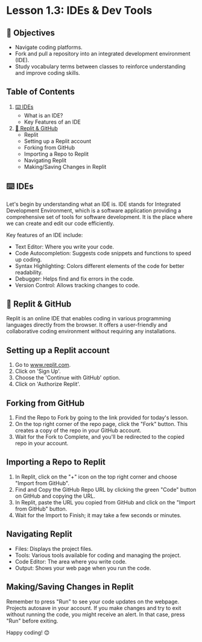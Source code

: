 # Lesson 1.3: IDEs & Dev Tools

## 🎯 Objectives

- Navigate coding platforms.
- Fork and pull a repository into an integrated development environment (IDE).
- Study vocabulary terms between classes to reinforce understanding and improve coding skills.

## Table of Contents

1. [⌨️ IDEs](#ides-5)
   - What is an IDE?
   - Key Features of an IDE
2. [👾 Replit & GitHub](#replit--github-10)
   - Replit
   - Setting up a Replit account
   - Forking from GitHub
   - Importing a Repo to Replit
   - Navigating Replit
   - Making/Saving Changes in Replit

## ⌨️ IDEs

Let's begin by understanding what an IDE is. IDE stands for Integrated Development Environment, which is a software application providing a comprehensive set of tools for software development. It is the place where we can create and edit our code efficiently.

Key features of an IDE include:
- Text Editor: Where you write your code.
- Code Autocompletion: Suggests code snippets and functions to speed up coding.
- Syntax Highlighting: Colors different elements of the code for better readability.
- Debugger: Helps find and fix errors in the code.
- Version Control: Allows tracking changes to code.

## 👾 Replit & GitHub

Replit is an online IDE that enables coding in various programming languages directly from the browser. It offers a user-friendly and collaborative coding environment without requiring any installations.

## Setting up a Replit account

1. Go to www.replit.com.
2. Click on 'Sign Up'.
3. Choose the 'Continue with GitHub' option.
4. Click on 'Authorize Replit'.

## Forking from GitHub

1. Find the Repo to Fork by going to the link provided for today's lesson.
2. On the top right corner of the repo page, click the "Fork" button. This creates a copy of the repo in your GitHub account.
3. Wait for the Fork to Complete, and you'll be redirected to the copied repo in your account.

## Importing a Repo to Replit

1. In Replit, click on the "+" icon on the top right corner and choose "Import from GitHub".
2. Find and Copy the GitHub Repo URL by clicking the green "Code" button on GitHub and copying the URL.
3. In Replit, paste the URL you copied from GitHub and click on the "Import from GitHub" button.
4. Wait for the Import to Finish; it may take a few seconds or minutes.

## Navigating Replit

- Files: Displays the project files.
- Tools: Various tools available for coding and managing the project.
- Code Editor: The area where you write code.
- Output: Shows your web page when you run the code.

## Making/Saving Changes in Replit

Remember to press "Run" to see your code updates on the webpage. Projects autosave in your account. If you make changes and try to exit without running the code, you might receive an alert. In that case, press "Run" before exiting.

Happy coding! 😊